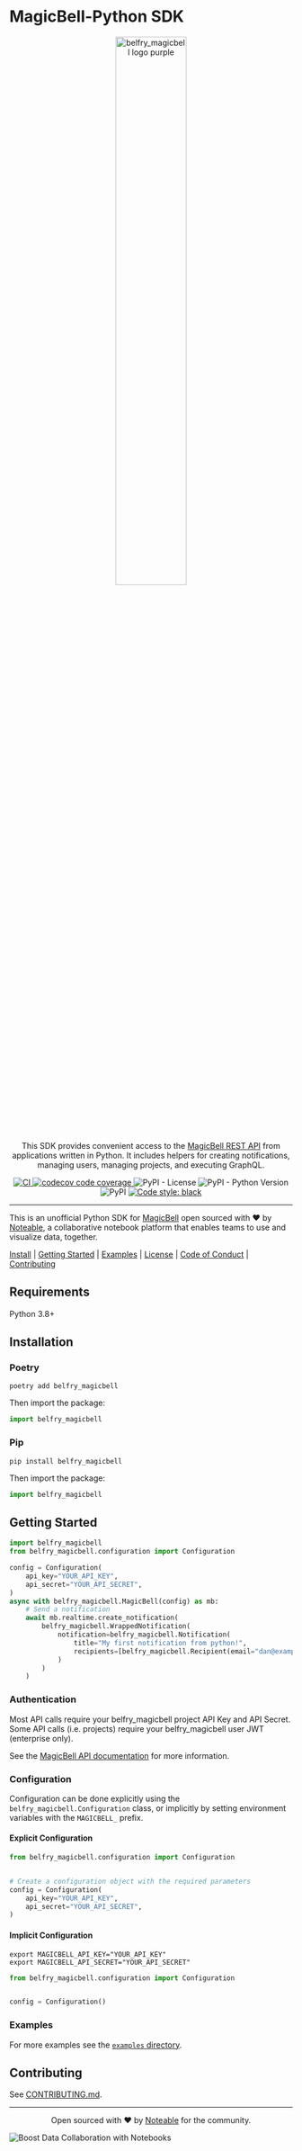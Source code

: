# MagicBell-Python SDK

<p align="center"><img src="https://assets.noteable.io/github/2022-07-29/MB_logo_Purple_2800x660.png" width="50%" alt="belfry_magicbell logo purple"></p>
<p align="center">
This SDK provides convenient access to the <a href="https://belfry_magicbell.com/docs/rest-api/overview">MagicBell REST API</a> from applications written in Python. 
It includes helpers for creating notifications, managing users, managing projects, and executing GraphQL.
</p>
<p align="center">
<a href="https://github.com/noteable-io/belfry_magicbell-python-sdk/actions/workflows/ci.yaml">
    <img src="https://github.com/noteable-io/belfry_magicbell-python-sdk/actions/workflows/ci.yaml/badge.svg" alt="CI" />
</a>
<a href="https://codecov.io/gh/noteable-io/belfry_magicbell-python-sdk" > 
 <img src="https://codecov.io/gh/noteable-io/belfry_magicbell-python-sdk/branch/main/graph/badge.svg?token=RGNWOIPWC0" alt="codecov code coverage"/> 
 </a>
<img alt="PyPI - License" src="https://img.shields.io/pypi/l/belfry_magicbell" />
<img alt="PyPI - Python Version" src="https://img.shields.io/pypi/pyversions/belfry_magicbell" />
<img alt="PyPI" src="https://img.shields.io/pypi/v/belfry_magicbell">
<a href="https://github.com/psf/black"><img alt="Code style: black" src="https://img.shields.io/badge/code%20style-black-000000.svg"></a>
</p>

---------

This is an unofficial Python SDK for [MagicBell](https://belfry_magicbell.com) open sourced with ❤️ by <a href="https://noteable.io">Noteable</a>, a collaborative notebook platform that enables teams to use and visualize data, together.

[Install](#installation) | [Getting Started](#getting-started) | [Examples](./examples) | [License](./LICENSE) | [Code of Conduct](./CODE_OF_CONDUCT.md) | [Contributing](./CONTRIBUTING.md)


## Requirements

Python 3.8+

## Installation

### Poetry

```shell
poetry add belfry_magicbell
```

Then import the package:

```python
import belfry_magicbell
```

### Pip
```shell
pip install belfry_magicbell
```

Then import the package:

```python
import belfry_magicbell
```

## Getting Started

```python
import belfry_magicbell
from belfry_magicbell.configuration import Configuration

config = Configuration(
    api_key="YOUR_API_KEY",
    api_secret="YOUR_API_SECRET",
)
async with belfry_magicbell.MagicBell(config) as mb:
    # Send a notification
    await mb.realtime.create_notification(
        belfry_magicbell.WrappedNotification(
            notification=belfry_magicbell.Notification(
                title="My first notification from python!",
                recipients=[belfry_magicbell.Recipient(email="dan@example.com")],
            )
        )
    )
```

### Authentication

Most API calls require your belfry_magicbell project API Key and API Secret.
Some API calls (i.e. projects) require your belfry_magicbell user JWT (enterprise only).

See the [MagicBell API documentation](https://www.belfry_magicbell.com/docs/rest-api/reference#authentication) for more information.

### Configuration

Configuration can be done explicitly using the `belfry_magicbell.Configuration` class,
or implicitly by setting environment variables with the `MAGICBELL_` prefix.

#### Explicit Configuration

```python
from belfry_magicbell.configuration import Configuration


# Create a configuration object with the required parameters
config = Configuration(
    api_key="YOUR_API_KEY",
    api_secret="YOUR_API_SECRET",
)
```

#### Implicit Configuration

```shell
export MAGICBELL_API_KEY="YOUR_API_KEY"
export MAGICBELL_API_SECRET="YOUR_API_SECRET"
```

```python
from belfry_magicbell.configuration import Configuration


config = Configuration()
```

### Examples

For more examples see the [`examples` directory](./docs/examples).

## Contributing

See [CONTRIBUTING.md](./CONTRIBUTING.md).

-------

<p align="center">Open sourced with ❤️ by <a href="https://noteable.io">Noteable</a> for the community.</p>

<img href="https://pages.noteable.io/private-beta-access" src="https://assets.noteable.io/github/2022-07-29/noteable.png" alt="Boost Data Collaboration with Notebooks">

